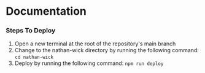 # Documentation

### Steps To Deploy
1. Open a new terminal at the root of the repository's main branch
2. Change to the nathan-wick directory by running the following command: `cd nathan-wick`
3. Deploy by running the following command: `npm run deploy`